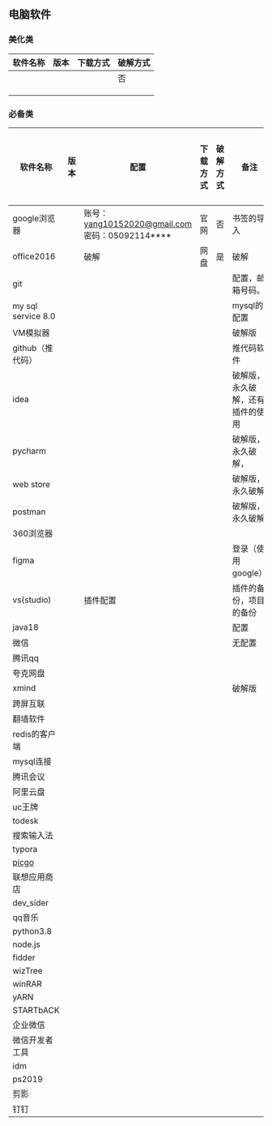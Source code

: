 ## 电脑软件

### 美化类

| 软件名称 | 版本 | 下载方式 | 破解方式 |
| -------- | ---- | -------- | -------- |
|          |      |          | 否       |
|          |      |          |          |
|          |      |          |          |
|          |      |          |          |

### 必备类

| 软件名称                                                                          | 版本 | 配置                                                | 下载方式 | 破解方式 | 备注                             | 是否备份完成 |
|-------------------------------------------------------------------------------| ---- | --------------------------------------------------- | -------- | -------- | -------------------------------- | ------------ |
| google浏览器                                                                     |      | 账号：yang10152020@gmail.com     密码：05092114**** | 官网     | 否       | 书签的导入                       |              |
| office2016                                                                    |      | 破解                                                | 网盘     | 是       | 破解                             |              |
| git                                                                           |      |                                                     |          |          | 配置，邮箱号码。                 |              |
| my sql service 8.0                                                            |      |                                                     |          |          | mysql的配置                      |              |
| VM模拟器                                                                         |      |                                                     |          |          | 破解版                           |              |
| github（推代码）                                                                   |      |                                                     |          |          | 推代码软件                       |              |
| idea                                                                          |      |                                                     |          |          | 破解版，永久破解，还有插件的使用 |              |
| pycharm                                                                       |      |                                                     |          |          | 破解版，永久破解，               |              |
| web store                                                                     |      |                                                     |          |          | 破解版，永久破解                 |              |
| postman                                                                       |      |                                                     |          |          | 破解版，永久破解                 |              |
| 360浏览器                                                                        |      |                                                     |          |          |                                  |              |
| figma                                                                         |      |                                                     |          |          | 登录（使用google）               |              |
| vs(studio)                                                                    |      | 插件配置                                            |          |          | 插件的备份，项目的备份           |              |
| java18                                                                        |      |                                                     |          |          | 配置                             |              |
| 微信                                                                            |      |                                                     |          |          | 无配置                           |              |
| 腾讯qq                                                                          |      |                                                     |          |          |                                  |              |
| 夸克网盘                                                                          |      |                                                     |          |          |                                  |              |
| xmind                                                                         |      |                                                     |          |          | 破解版                           |              |
| 跨屏互联                                                                          |      |                                                     |          |          |                                  |              |
| 翻墙软件                                                                          |      |                                                     |          |          |                                  |              |
| redis的客户端                                                                     |      |                                                     |          |          |                                  |              |
| mysql连接                                                                       |      |                                                     |          |          |                                  |              |
| 腾讯会议                                                                          |      |                                                     |          |          |                                  |              |
| 阿里云盘                                                                          |      |                                                     |          |          |                                  |              |
| uc王牌                                                                          |      |                                                     |          |          |                                  |              |
| todesk                                                                        |      |                                                     |          |          |                                  |              |
| 搜索输入法                                                                         |      |                                                     |          |          |                                  |              |
| typora                                                                        |      |                                                     |          |          |                                  |              |
| [picgo](https://webdocs.hycode.top/docs/tools/windows/window_soft/PicGo.html) |      |                                                     |          |          |                                  |              |
| 联想应用商店                                                                        |      |                                                     |          |          |                                  |              |
| dev_sider                                                                     |      |                                                     |          |          |                                  |              |
| qq音乐                                                                          |      |                                                     |          |          |                                  |              |
| python3.8                                                                     |      |                                                     |          |          |                                  |              |
| node.js                                                                       |      |                                                     |          |          |                                  |              |
| fidder                                                                        |      |                                                     |          |          |                                  |              |
| wizTree                                                                       |      |                                                     |          |          |                                  |              |
| winRAR                                                                        |      |                                                     |          |          |                                  |              |
| yARN                                                                          |      |                                                     |          |          |                                  |              |
| STARTbACK                                                                     |      |                                                     |          |          |                                  |              |
| 企业微信                                                                          |      |                                                     |          |          |                                  |              |
| 微信开发者工具                                                                       |      |                                                     |          |          |                                  |              |
| idm                                                                           |      |                                                     |          |          |                                  |              |
| ps2019                                                                        |      |                                                     |          |          |                                  |              |
| 剪影                                                                            |      |                                                     |          |          |                                  |              |
| 钉钉                                                                            |      |                                                     |          |          |                                  |              |

### 

## 
